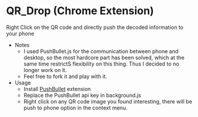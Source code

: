 # QR_Drop (Chrome Extension)
Right Click on the QR code and directly push the decoded information to your phone
* Notes
  * I used PushBullet.js for the communication between phone and desktop, so the most hardcore part has been solved, which at the same time restrictS flexibility on this thing. Thus I decided to no longer work on it.
  * Feel free to fork it and play with it.
* Usage
  * Install [PushBullet](https://www.pushbullet.com/) extension
  * Replace the PushBullet api key in background.js
  * Right click on any QR code image you found interesting, there will be push to phone option in the context menu.
